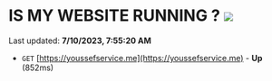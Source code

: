 # IS MY WEBSITE RUNNING ? [![](https://img.shields.io/static/v1?label=Sponsor&message=%E2%9D%A4&logo=GitHub&color=%23fe8e86)](https://github.com/sponsors/<username>)

Last updated: **7/10/2023, 7:55:20 AM**

- `GET` [https://youssefservice.me](https://youssefservice.me) - **Up** (852ms)
